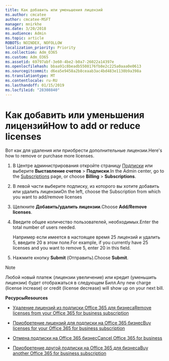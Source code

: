```yaml
---
title: Как добавить или уменьшения лицензий
ms.author: cmcatee
author: cmcatee-MSFT
manager: mnirkhe
ms.date: 3/20/2018
ms.audience: Admin
ms.topic: article
ROBOTS: NOINDEX, NOFOLLOW
localization_priority: Priority
ms.collection: Adm_O365
ms.custom: Adm_O365
ms.assetid: 69797abf-3e60-4be2-b0a7-26022a14397e
ms.openlocfilehash: bbaa91c8beadb5508176fb8e2c225a0aaa0e0613
ms.sourcegitcommit: d6ea5e9458a2b8ceaab3ac4bd483e1130b9a398a
ms.translationtype: MT
ms.contentlocale: ru-RU
ms.lasthandoff: 01/15/2019
ms.locfileid: "28308840"
---
```

# <a name="how-to-add-or-reduce-licenses"></a><span data-ttu-id="d2770-102">Как добавить или уменьшения лицензий</span><span class="sxs-lookup"><span data-stu-id="d2770-102">How to add or reduce licenses</span></span>

<span data-ttu-id="d2770-103">Вот как для удаления или приобрести дополнительные лицензии.</span><span class="sxs-lookup"><span data-stu-id="d2770-103">Here's how to remove or purchase more licenses.</span></span>
  
1. <span data-ttu-id="d2770-104">В Центре администрирования откройте страницу [Подписки](https://go.microsoft.com/fwlink/p/?linkid=842054) или выберите **Выставление счетов** \> **Подписки**.</span><span class="sxs-lookup"><span data-stu-id="d2770-104">In the Admin center, go to the [Subscriptions](https://go.microsoft.com/fwlink/p/?linkid=842054) page, or choose **Billing** \> **Subscriptions**.</span></span>
    
2. <span data-ttu-id="d2770-105">В левой части выберите подписку, из которого вы хотите добавить или удалить лицензии</span><span class="sxs-lookup"><span data-stu-id="d2770-105">On the left, choose the Subscription from which you want to add/remove licenses</span></span>
    
3. <span data-ttu-id="d2770-106">Щелкните **Добавить/удалить лицензии**.</span><span class="sxs-lookup"><span data-stu-id="d2770-106">Choose **Add/Remove licenses**.</span></span>
    
4. <span data-ttu-id="d2770-107">Введите общее количество пользователей, необходимых.</span><span class="sxs-lookup"><span data-stu-id="d2770-107">Enter the total number of users needed.</span></span>
    
    <span data-ttu-id="d2770-108">Например если имеется в настоящее время 25 лицензий и удалить 5, введите 20 в этом поле.</span><span class="sxs-lookup"><span data-stu-id="d2770-108">For example, if you currently have 25 licenses and you want to remove 5, enter 20 in this field.</span></span>
    
5. <span data-ttu-id="d2770-109">Нажмите кнопку **Submit** (Отправить).</span><span class="sxs-lookup"><span data-stu-id="d2770-109">Choose **Submit**.</span></span>
    
> [!NOTE]
> <span data-ttu-id="d2770-110">Любой новый платеж (лицензии увеличение) или кредит (уменьшить лицензии) будет отображаться в следующем Билл.</span><span class="sxs-lookup"><span data-stu-id="d2770-110">Any new charge (license increase) or credit (license decrease) will show up on your next bill.</span></span> 
  
 <span data-ttu-id="d2770-111">**Ресурсы**</span><span class="sxs-lookup"><span data-stu-id="d2770-111">**Resources**</span></span>
  
- [<span data-ttu-id="d2770-112">Удаление лицензий из подписки Office 365 для бизнеса</span><span class="sxs-lookup"><span data-stu-id="d2770-112">Remove licenses from your Office 365 for business subscription</span></span>](https://support.office.com/article/9c64d127-e2dd-4ecc-81f5-2f87e5a74803)
    
- [<span data-ttu-id="d2770-113">Приобретение лицензий для подписки на Office 365 бизнес</span><span class="sxs-lookup"><span data-stu-id="d2770-113">Buy licenses for your Office 365 for business subscription</span></span>](https://support.office.com/article/36081d8d-b3fa-4948-8c34-e217bba825e1)
    
- [<span data-ttu-id="d2770-114">Отмена подписки на Office 365 бизнес</span><span class="sxs-lookup"><span data-stu-id="d2770-114">Cancel Office 365 for business</span></span>](https://support.office.com/article/b1bc0bef-4608-4601-813a-cdd9f746709a)
    
- [<span data-ttu-id="d2770-115">Приобретение другой подписки на Office 365 для бизнеса</span><span class="sxs-lookup"><span data-stu-id="d2770-115">Buy another Office 365 for business subscription</span></span>](https://support.office.com/article/fab3b86c-3359-4042-8692-5d4dc7550b7c)
    

